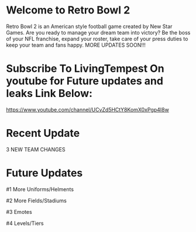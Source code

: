 # Welcome to Retro Bowl 2
Retro Bowl 2 is an American style football game created by New Star Games. Are you ready to manage your dream team into victory? Be the boss of your NFL franchise, expand your roster, take care of your press duties to keep your team and fans happy. MORE UPDATES SOON!!!

# Subscribe To **LivingTempest** On youtube for Future updates and leaks Link Below:

https://www.youtube.com/channel/UCvZd5HCtY8KomX0xPgp4I8w

# Recent Update
3 NEW TEAM CHANGES 

# Future Updates 
#1 More Uniforms/Helments

#2 More Fields/Stadiums

#3 Emotes

#4 Levels/Tiers

